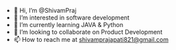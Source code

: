 - 👋 Hi, I’m @ShivamPraj
- 👀 I’m interested in software development
- 🌱 I’m currently learning JAVA & Python
- 💞️ I’m looking to collaborate on Product Development
- 📫 How to reach me at shivamprajapati821@gmail.com

<!---
ShivamPraj/ShivamPraj is a ✨ special ✨ repository because its `README.md` (this file) appears on your GitHub profile.
You can click the Preview link to take a look at your changes.
--->
